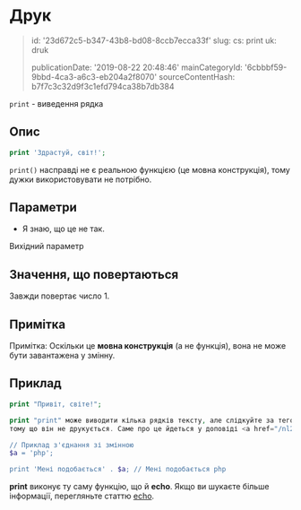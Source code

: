 Друк
====

> id: '23d672c5-b347-43b8-bd08-8ccb7ecca33f'
> slug:
> 	cs: print
> 	uk: druk
> 
> publicationDate: '2019-08-22 20:48:46'
> mainCategoryId: '6cbbbf59-9bbd-4ca3-a6c3-eb204a2f8070'
> sourceContentHash: b7f7c3c32d9f3c1efd794ca38b7db384

`print` - виведення рядка

Опис
--------------------------

```php
print 'Здрастуй, світ!';
```

`print()` насправді не є реальною функцією (це мовна конструкція), тому дужки використовувати не потрібно.

Параметри
--------------------------

- Я знаю, що це не так.

Вихідний параметр

Значення, що повертаються
--------------------------

Завжди повертає число 1.

Примітка
--------------------------

Примітка: Оскільки це **мовна конструкція** (а не функція), вона не може бути завантажена у змінну.

Приклад
--------------------------

```php
print "Привіт, світе!";

print "print" може виводити кілька рядків тексту, але слідкуйте за тегом HTML
тому що він не друкується. Саме про це йдеться у доповіді <a href="/nl2br">Nl2br</a>.";

// Приклад з'єднання зі змінною
$a = 'php';

print 'Мені подобається' . $a; // Мені подобається php
```

**print** виконує ту саму функцію, що й **echo**. Якщо ви шукаєте більше інформації, перегляньте статтю <a href="/echo">echo</a>.
